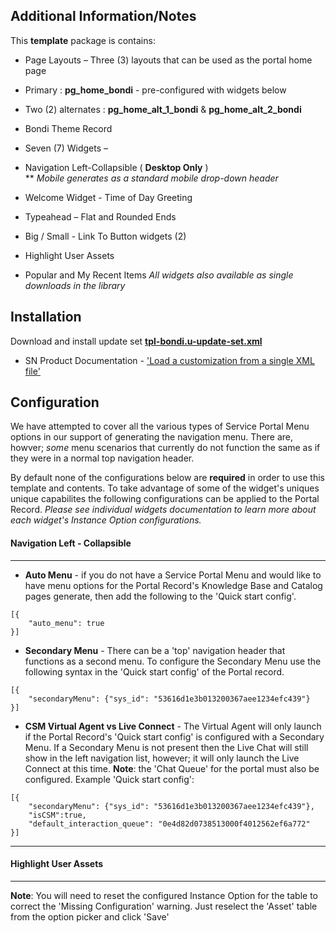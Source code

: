 ## Additional Information/Notes

This __template__ package is contains:
* Page Layouts – Three (3) layouts that can be used as the portal home page
 * Primary : __pg_home_bondi__ - pre-configured with widgets below
 * Two (2) alternates : __pg_home_alt_1_bondi__ & __pg_home_alt_2_bondi__
 
 
* Bondi Theme Record


* Seven (7) Widgets – 
 * Navigation Left-Collapsible ( __Desktop Only__ ) <br/>
   ** _Mobile generates as a standard mobile drop-down header_
 * Welcome Widget - Time of Day Greeting
 * Typeahead – Flat and Rounded Ends
 * Big / Small - Link To Button widgets (2)
 * Highlight User Assets
 * Popular and My Recent Items
_All widgets also available as single downloads in the library_

## Installation

Download and install update set **[tpl-bondi.u-update-set.xml](https://github.com/platform-experience/portal-template-library/blob/master/src/tpl-sample-item/tpl-bondi.u-update-set.xml)**

* SN Product Documentation - ['Load a customization from a single XML file'](https://docs.servicenow.com/bundle/kingston-application-development/page/build/system-update-sets/task/t_SaveAnUpdateSetAsAnXMLFile.html)

## Configuration

We have attempted to cover all the various types of Service Portal Menu options in our support of generating the navigation menu.  There are, howver; _some_ menu scenarios that currently do not function the same as if they were in a normal top navigation header.  

By default none of the configurations below are __required__ in order to use this template and contents.
To take advantage of some of the widget's uniques unique capabilites the following configurations can be applied to the Portal Record.  _Please see individual widgets documentation to learn more about each widget's Instance Option configurations._

#### Navigation Left - Collapsible
---

* __Auto Menu__ - if you do not have a Service Portal Menu and would like to have menu options for the Portal Record's Knowledge Base and Catalog pages generate, then add the following to the 'Quick start config'.
```
[{
	"auto_menu": true
}]
```

* __Secondary Menu__ - There can be a 'top' navigation header that functions as a second menu.  To configure the Secondary Menu use the following syntax in the 'Quick start config' of the Portal record.
```
[{
	"secondaryMenu": {"sys_id": "53616d1e3b013200367aee1234efc439"}
}]
```

* __CSM Virtual Agent vs Live Connect__ -   The Virtual Agent will only launch if the Portal Record's 'Quick start config' is configured with a Secondary Menu.  If a Secondary Menu is not present then the Live Chat will still show in the left navigation list, however; it will only launch the Live Connect at this time. __Note__: the 'Chat Queue' for the portal must also be configured.  Example 'Quick start config':
```
[{
	"secondaryMenu": {"sys_id": "53616d1e3b013200367aee1234efc439"},
	"isCSM":true,
	"default_interaction_queue": "0e4d82d0738513000f4012562ef6a772"
}]
```

---

#### Highlight User Assets
---

__Note__: You will need to reset the configured Instance Option for the table to correct the 'Missing Configuration' warning.  Just reselect the 'Asset' table from the option picker and click 'Save'
